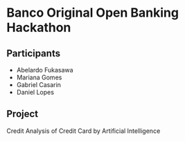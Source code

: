 # Banco Original Open Banking Hackathon

## Participants
- Abelardo Fukasawa
- Mariana Gomes
- Gabriel Casarin
- Daniel Lopes

## Project
Credit Analysis of Credit Card by Artificial Intelligence
